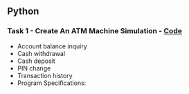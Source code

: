 ## Python

### Task 1 - Create An ATM Machine Simulation - [Code](https://github.com/Atomic-Joy/Octanet-Python/blob/c55f731bd3537afd75a1b013dca96e6030c155d3/atmsim.py)

- Account balance inquiry
- Cash withdrawal
- Cash deposit
- PIN change
- Transaction history
- Program Specifications:
